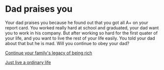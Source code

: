 # Dad praises you
Your dad praises you because he found out that you got all A+ on your report card. You worked really hard at school and graduated, your dad want you to work in his company. But after working so hard for the first quater of your life, and you want to live the rest of your life easily. You told your dad about that but he is mad. Will you continue to obey your dad?

[Continue your family's legacy of being rich](inherit-company.md)

[Just live a ordinary life](../life-from-both-options/ordinary-life.md)

